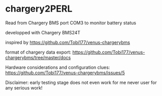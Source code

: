 # chargery2PERL
Read from Chargery BMS port COM3 to monitor battery status

developped with Chargery BMS24T 

inspired by 
https://github.com/Tobi177/venus-chargerybms

format of chargery data export:
https://github.com/Tobi177/venus-chargerybms/tree/master/docs

Hardware considerations and configuration clues:
https://github.com/Tobi177/venus-chargerybms/issues/5

Disclaimer:
early testing stage
does not even work for me
never user for any serious work!
